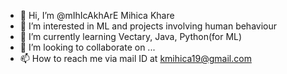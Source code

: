 - 👋 Hi, I’m @mIhIcAkhArE Mihica Khare 
- 👀 I’m interested in ML and projects involving human behaviour 
- 🌱 I’m currently learning Vectary, Java, Python(for ML) 
- 💞️ I’m looking to collaborate on ...
- 📫 How to reach me via mail ID at kmihica19@gmail.com

<!---
mIhIcAkhArE/mIhIcAkhArE is a ✨ special ✨ repository because its `README.md` (this file) appears on your GitHub profile.
You can click the Preview link to take a look at your changes.
--->
